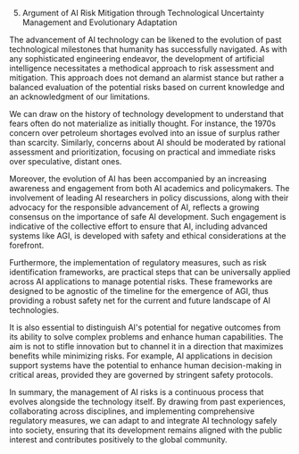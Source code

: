5. Argument of AI Risk Mitigation through Technological Uncertainty Management and Evolutionary Adaptation

The advancement of AI technology can be likened to the evolution of past technological milestones that humanity has successfully navigated. As with any sophisticated engineering endeavor, the development of artificial intelligence necessitates a methodical approach to risk assessment and mitigation. This approach does not demand an alarmist stance but rather a balanced evaluation of the potential risks based on current knowledge and an acknowledgment of our limitations.

We can draw on the history of technology development to understand that fears often do not materialize as initially thought. For instance, the 1970s concern over petroleum shortages evolved into an issue of surplus rather than scarcity. Similarly, concerns about AI should be moderated by rational assessment and prioritization, focusing on practical and immediate risks over speculative, distant ones.

Moreover, the evolution of AI has been accompanied by an increasing awareness and engagement from both AI academics and policymakers. The involvement of leading AI researchers in policy discussions, along with their advocacy for the responsible advancement of AI, reflects a growing consensus on the importance of safe AI development. Such engagement is indicative of the collective effort to ensure that AI, including advanced systems like AGI, is developed with safety and ethical considerations at the forefront.

Furthermore, the implementation of regulatory measures, such as risk identification frameworks, are practical steps that can be universally applied across AI applications to manage potential risks. These frameworks are designed to be agnostic of the timeline for the emergence of AGI, thus providing a robust safety net for the current and future landscape of AI technologies.

It is also essential to distinguish AI's potential for negative outcomes from its ability to solve complex problems and enhance human capabilities. The aim is not to stifle innovation but to channel it in a direction that maximizes benefits while minimizing risks. For example, AI applications in decision support systems have the potential to enhance human decision-making in critical areas, provided they are governed by stringent safety protocols.

In summary, the management of AI risks is a continuous process that evolves alongside the technology itself. By drawing from past experiences, collaborating across disciplines, and implementing comprehensive regulatory measures, we can adapt to and integrate AI technology safely into society, ensuring that its development remains aligned with the public interest and contributes positively to the global community.